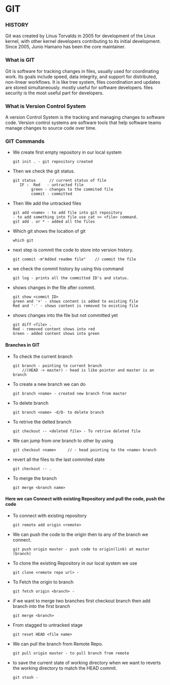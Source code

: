 # **GIT**
### HISTORY
Git was created by Linus Torvalds in 2005 for development of the Linux kernel, with other kernel developers contributing to its initial development. Since 2005, Junio Hamano has been the core maintainer.
### What is GIT
Git is software for tracking changes in files, usually used for coordinating work. Its goals include speed, data integrity, and support for distributed, non-linear workflows. It is like tree system, files coordination and updates are stored simultaneously. mostly useful for software developers. files security is the most useful part for developers. 
### What is Version Control System
A version Control System is the tracking and managing changes to software code. Version control systems are software tools that help software teams manage changes to source code over time. 

### GIT Commands
- We create first empty repository in our local system
    ```
    git init . - git repository created
    ```
- Then we check the git status.
    ```
    git status      // current status of file
	   IF :  Red   - untracted file
	        green - changes to the commited file
	        commit - committed
    ```
- Then We add the untracked files
    ```
    git add <name> - to add file into git repository
	- to add something into file use cat >> <file> command.
	git add . or * - added all the files
    ```
- Which git shows the location of git
    ```
    which git
    ```
- next step is commit the code to store into version history.
    ```
    git commit -m"Added readme file"    // commit the file    
    ```
- we check the commit history by using this command
    ```
    git log - prints all the committed ID's and status.
    ```
- shows changes in the file after commit.
     ```
    git show <commit ID>
	green and '+' - shows content is added to existing file
	Red and '-' - shows content is removed to existing file
    ```
- shows changes into the file but not committed yet
    ```
    git diff <file> .
	Red - removed content shows into red
	Green - added content shows into green
    ```
    
#### Branches in GIT
- To check the current branch
    ```
    git branch - pointing to current branch
	    //(HEAD -> master) - head is like pointer and master is an branch
	```
- To create  a new branch we can do
    ```
	git branch <name> - created new branch from master
	```
- To delete branch
    ```
	git branch <name> -d/D- to delete branch
    ```
- To retrive the delted branch
    ```
    git checkout -- <deleted file> - To retrive deleted file
    ```
- We can jump from one branch to other by using
    ```
    git checkout <name>     // - head pointing to the <name> branch
	```
- revert all the files to the last commited state
    ```
	git checkout -- .
    ```
- To merge the branch
    ```
    git merge <branch name>
    ```

#### Here we can Connect with existing Repository and pull the code, push the code
- To connect with existing repository
    ```
    git remote add origin <remote>
    ```
- We can push the code to the origin then to any of the branch we connect.
    ```
    git push origin master - push code to origin(link) at master (branch)
    ```
- To clone the existing Repository in our local system we use
    ```
    git clone <remote repo url> -
    ```
- To Fetch the origin to branch
    ```
    git fetch origin <branch> -
    ```
-  if we want to merge two branches first checkout branch then add <name> branch into the first branch
    ```
    git merge <branch>
    ```
- From stagged to untracked stage
    ```
    git reset HEAD <file name>
    ```
- We can pull the branch from Remote Repo.
    ```
    git pull origin master - to pull branch from remote
    ```
- to save the current state of working directory when we want to reverts the working directory to match the HEAD commit.
    ```
    git stash -
    ```
